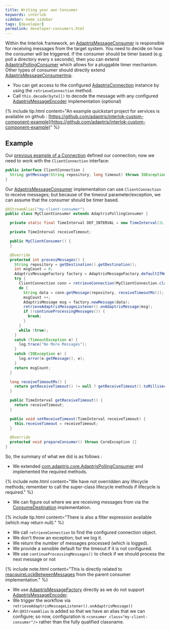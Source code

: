 ```yaml
---
title: Writing your own Consumer
keywords: interlok
sidebar: home_sidebar
tags: [developer]
permalink: developer-consumers.html
---
```


Within the Interlok framework, an [AdaptrisMessageConsumer][] is responsible for receiving messages from the target system. You need to decide on how the consumer will be triggered. If the consumer should be timer based (e.g. poll a directory every x seconds), then you can extend [AdaptrisPollingConsumer][] which allows for a pluggable timer mechanism. Other types of consumer should directly extend [AdaptrisMessageConsumerImp][].

- You can get access to the configured [AdaptrisConnection][] instance by using the `retrieveConnection` method.
- Call `this.decode(byte[])` to decode the message with any configured [AdaptrisMessageEncoder][] implementation (optional)

{% include tip.html content="An example quickstart project for services is available on github : [https://github.com/adaptris/interlok-custom-component-example](https://github.com/adaptris/interlok-custom-component-example)" %}

## Example ##

Our [previous example of a Connection](developer-connections.html) defined our connection; now we need to work with the `ClientConnection` interface:

```java
public interface ClientConnection {
  String getMessage(String repository, long timeout) throws IOException, TimeoutException;
}
```


Our [AdaptrisMessageConsumer][] implementation can use `ClientConnection` to receive messages; but because of the timeout parameter/exception, we can assume that the consumer should be timer based.


```java
@XStreamAlias("my-client-consumer")
public class MyClientConsumer extends AdaptrisPollingConsumer {

  private static final TimeInterval DEF_INTERVAL = new TimeInterval(2L, TimeUnit.SECONDS.name());

  private TimeInterval receiveTimeout;

  public MyClientConsumer() {
  }

  @Override
  protected int processMessages() {
    String repository = getDestination().getDestination();
    int msgCount = 0;
    AdaptrisMessageFactory factory = AdaptrisMessageFactory.defaultIfNull(getMessageFactory());
    try {
      ClientConnection conn = retrieveConnection(MyClientConnection.class).createConnection();
      do {
        String data = conn.getMessage(repository, receiveTimeoutMs());
        msgCount ++;
        AdaptrisMessage msg = factory.newMessage(data);
        retrieveAdaptrisMessageListener().onAdaptrisMessage(msg);
        if (!continueProcessingMessages()) {
          break;
        }
      }
      while (true);
    }
    catch (TimeoutException e) {
      log.trace("No More Messages");
    }
    catch (IOException e) {
      log.error(e.getMessage(), e);
    }
    return msgCount;
  }

  long receiveTimeoutMs() {
    return getReceiveTimeout() != null ? getReceiveTimeout().toMilliseconds() : DEF_INTERVAL.toMilliseconds();
  }

  public TimeInterval getReceiveTimeout() {
    return receiveTimeout;
  }

  public void setReceiveTimeout(TimeInterval receiveTimeout) {
    this.receiveTimeout = receiveTimeout;
  }

  @Override
  protected void prepareConsumer() throws CoreException {}
}
```

So, the summary of what we did is as follows :

- We extended [com.adaptris.core.AdaptrisPollingConsumer][AdaptrisPollingConsumer] and implemented the required methods.

{% include note.html content="We have not overridden any lifecycle methods; remember to call the super-class lifecycle methods if lifecycle is required." %}

- We can figure out where we are receiving messages from via the [ConsumeDestination][] implementation.

{% include tip.html content="There is also a filter expression available (which may return null)." %}

- We call `retrieveConnection` to find the configured connection object.
- We don't throw an exception; but we log it.
- We return the number of messages processed (which is logged).
- We provide a sensible default for the timeout if it is not configured.
- We use `continueProcessingMessages()` to check if we should process the next message or not

{% include note.html content="This is directly related to [reacquireLockBetweenMessages][] from the parent consumer implementation." %}

- We use [AdaptrisMessageFactory][] directly as we do not support [AdaptrisMessageEncoder][].
- We trigger the workflow via `retrieveAdaptrisMessageListener().onAdaptrisMessage()`
- An `@XStreamAlias` is added so that we have an alias that we can configure; so now, configuration is `<consumer class="my-client-consumer"/>` rather than the fully qualified classname.



[AdaptrisMessageConsumer]: https://development.adaptris.net/javadocs/v3-snapshot/Interlok-API/com/adaptris/core/AdaptrisMessageConsumer.html
[AdaptrisMessageConsumerImp]: https://development.adaptris.net/javadocs/v3-snapshot/Interlok-API/com/adaptris/core/AdaptrisMessageConsumerImp.html
[AdaptrisPollingConsumer]: https://development.adaptris.net/javadocs/v3-snapshot/Interlok-API/com/adaptris/core/AdaptrisPollingConsumer.html
[AdaptrisConnection]: https://development.adaptris.net/javadocs/v3-snapshot/Interlok-API/com/adaptris/core/AdaptrisConnection.html
[AdaptrisConnectionImp]: https://development.adaptris.net/javadocs/v3-snapshot/Interlok-API/com/adaptris/core/AdaptrisConnectionImp.html
[AdaptrisMessageEncoder]: https://development.adaptris.net/javadocs/v3-snapshot/Interlok-API/com/adaptris/core/AdaptrisMessageEncoder.html
[ConsumeDestination]: https://development.adaptris.net/javadocs/v3-snapshot/Interlok-API/com/adaptris/core/ConsumeDestination.html
[AdaptrisMessageFactory]: https://development.adaptris.net/javadocs/v3-snapshot/Interlok-API/com/adaptris/core/AdaptrisMessageFactory.html
[reacquireLockBetweenMessages]: https://development.adaptris.net/javadocs/v3-snapshot/Interlok-API/com/adaptris/core/AdaptrisPollingConsumer.html#setReacquireLockBetweenMessages-java.lang.Boolean-
